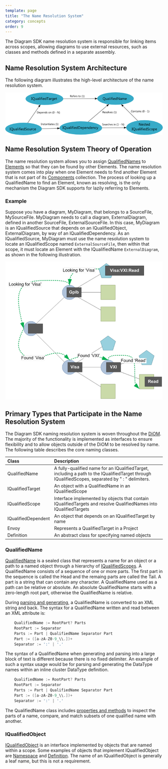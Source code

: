 ```yaml
---
template: page
title: "The Name Resolution System"
category: concepts
order: 9
---
```


The Diagram SDK name resolution system is responsible for linking items across scopes, allowing diagrams to use external resources, such as classes and methods defined in a separate assembly.

## Name Resolution System Architecture

The following diagram illustrates the high-level architecture of the name resolution system.

![NamingRelationships]

## Name Resolution System Theory of Operation

The name resolution system allows you to assign [QualifiedNames][QualifiedNameRef] to [Elements][ElementRef] so that they can be found by other Elements. The name resolution system comes into play when one Element needs to find another Element that is not part of its [Components][ComponentConcept] collection. The process of looking up a QualifiedName to find an Element, known as resolving, is the only mechanism the Diagram SDK supports for lazily referring to Elements.

### Example

Suppose you have a diagram, MyDiagram, that belongs to a SourceFile, MySourceFile. MyDiagram needs to call a diagram, ExternalDiagram, defined in another SourceFile, ExternalSourceFile. In this case, MyDiagram is an IQualifiedSource that depends on an IQualifiedObject, ExternalDiagram, by way of an IQualifiedDependency. As an IQualifiedSource, MyDiagram must use the name resolution system to locate an IQualifiedScope named `ExternalSourceFile`, then within that scope, it must locate an Element with the IQualifiedName `ExternalDiagram`, as shown in the following illustration.

![NamingProcess]

## Primary Types that Participate in the Name Resolution System

The Diagram SDK naming resolution system is woven throughout the [DiOM][DiOMConcept]. The majority of the functionality is implemented as interfaces to ensure flexibility and to allow objects outside of the DiOM to be resolved by name. The following table describes the core naming classes.


| Class                 |Description
|:--------------------- |:------------------------------------------------------------------- |
| QualifiedName         | A fully-qualified name for an IQualifiedTarget, including a path to the IQualifiedTarget through IQualifiedScopes, separated by " : " delimiters. |
| IQualifiedTarget	    | An object with a QualifiedName in an IQualifiedScope                |
| IQualifiedScope	    | Interface implemented by objects that contain IQualifiedTargets and resolve QualifiedNames into IQualifiedTargets |
| IQualifiedDependent   | An object that depends on an IQualifiedTarget by name               |
| Envoy                 | Represents a QualifiedTarget in a Project                           |
| Definition	        | An abstract class for specifying named objects                      |

### QualifiedName

[QualifiedName][QualifiedNameRef] is a sealed class that represents a name for an object or a path to a named object through a hierarchy of [IQualifiedScopes][IQualifiedScopeRef]. A QualifiedName consists of a sequence of one or more parts. The first part in the sequence is called the Head and the remaing parts are called the Tail. A part is a string that can contain any character. A QualifiedName used as a path can be relative or absolute. An absolute QualifiedName starts with a zero-length root part, otherwise the QualifiedName is relative.

During [parsing and generating][Tutorial_Parsing], a QualifiedName is converted to an XML string and back. The syntax for a QualifiedName written and read between an XML attribute is:

```C#
	QualifiedName := RootPart? Parts
	RootPart := Separator
	Parts := Part | QualifiedName Separator Part
	Part := ([a-zA-Z0-9_\\.])+
	Separator := ':' | '.'
```

The syntax of a QualifiedName when generating and parsing into a large block of text is different because there is no fixed delimiter. An example of such a syntax usage would be for parsing and generating the DataType names within an inline cluster DataType definition.

```C#
	QualifiedName := RootPart? Parts
	RootPart := Separator
	Parts := Part | QualifiedName Separator Part
	Part := ([a-zA-Z0-9_\\.])+
	Separator := ':' | '.'
```

The QualifiedName class includes [properties and methods][PropertiesAndMethodsRef] to inspect the parts of a name, compare, and match subsets of one qualified name with another.

### IQualifiedObject

[IQualifiedObject][IQualifiedObjectRef] is an interface implemented by objects that are named within a scope. Some examples of objects that implement IQualifiedObject are [Namespace][NamespaceRef] and [Definition][DefinitionRef]. The name of an IQualifiedObject is generally a leaf name, but this is not a requirement.








[Tutorial_Parsing]: http://xgen.amer.corp.natinst.com/DiagramSDK/Tutorial_EnableSave.html

[ComponentConcept]: ../InProgress.html
[DiOMConcept]: ../InProgress.html



[DefinitionRef]: http://xgen.amer.corp.natinst.com/DiagramSDK/html/T_NationalInstruments_SourceModel_Modeling_Definition.htm
[ElementRef]: http://xgen.amer.corp.natinst.com/DiagramSDK/html/T_NationalInstruments_SourceModel_Modeling_Element.htm
[IQualifiedObjectRef]: http://xgen.amer.corp.natinst.com/DiagramSDK/html/T_NationalInstruments_SourceModel_Naming_IQualifiedObject.htm
[IQualifiedScopeRef]: http://xgen.amer.corp.natinst.com/DiagramSDK/html/T_NationalInstruments_SourceModel_Naming_IQualifiedScope.htm
[NamespaceRef]: http://xgen.amer.corp.natinst.com/DiagramSDK/html/T_NationalInstruments_SourceModel_Modeling_Namespace.htm
[PropertiesAndMethodsRef]: http://xgen.amer.corp.natinst.com/DiagramSDK/html/AllMembers_T_NationalInstruments_SourceModel_Naming_QualifiedName.htm	
[QualifiedNameRef]: http://xgen.amer.corp.natinst.com/DiagramSDK/html/T_NationalInstruments_SourceModel_Naming_QualifiedName.htm





[NamingProcess]: NamingProcess.png
[NamingRelationships]: NamingRelationships.png